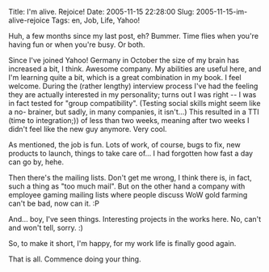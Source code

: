 Title: I'm alive. Rejoice!
Date: 2005-11-15 22:28:00
Slug: 2005-11-15-im-alive-rejoice
Tags: en, Job, Life, Yahoo!


Huh, a few months since my last post, eh? Bummer. Time flies when you're
having fun or when you're busy. Or both.

Since I've joined Yahoo! Germany in October the size of my brain has increased
a bit, I think. Awesome company. My abilities are useful here, and I'm
learning quite a bit, which is a great combination in my book. I feel welcome.
During the (rather lengthy) interview process I've had the feeling they are
actually interested in my personality; turns out I was right -- I was in fact
tested for "group compatibility". (Testing social skills might seem like a no-
brainer, but sadly, in many companies, it isn't…) This resulted in a TTI (time
to integration;)) of less than two weeks, meaning after two weeks I didn't
feel like the new guy anymore. Very cool.

As mentioned, the job is fun. Lots of work, of course, bugs to fix, new
products to launch, things to take care of… I had forgotten how fast a day can
go by, hehe.

Then there's the mailing lists. Don't get me wrong, I think there is, in fact,
such a thing as "too much mail". But on the other hand a company with employee
gaming mailing lists where people discuss WoW gold farming can't be bad, now
can it. :P

And… boy, I've seen things. Interesting projects in the works here. No, can't
and won't tell, sorry. :)

So, to make it short, I'm happy, for my work life is finally good again.

That is all. Commence doing your thing.
